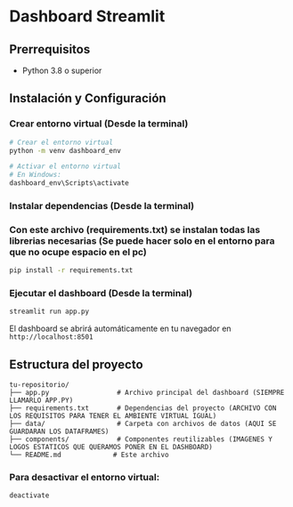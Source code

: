 # Dashboard Streamlit

## Prerrequisitos

- Python 3.8 o superior

## Instalación y Configuración


### Crear entorno virtual (Desde la terminal)
```bash
# Crear el entorno virtual
python -m venv dashboard_env

# Activar el entorno virtual
# En Windows:
dashboard_env\Scripts\activate
```

### Instalar dependencias (Desde la terminal)
### Con este archivo (requirements.txt) se instalan todas las librerias necesarias (Se puede hacer solo en el entorno para que no ocupe espacio en el pc)
```bash
pip install -r requirements.txt
```

### Ejecutar el dashboard (Desde la terminal)
```bash
streamlit run app.py
```

El dashboard se abrirá automáticamente en tu navegador en `http://localhost:8501`

## Estructura del proyecto

```
tu-repositorio/
├── app.py                 # Archivo principal del dashboard (SIEMPRE LLAMARLO APP.PY)
├── requirements.txt       # Dependencias del proyecto (ARCHIVO CON LOS REQUISITOS PARA TENER EL AMBIENTE VIRTUAL IGUAL)
├── data/                  # Carpeta con archivos de datos (AQUI SE GUARDARAN LOS DATAFRAMES)
├── components/            # Componentes reutilizables (IMAGENES Y LOGOS ESTATICOS QUE QUERAMOS PONER EN EL DASHBOARD)
└── README.md             # Este archivo
```


### Para desactivar el entorno virtual:
```bash
deactivate
```
